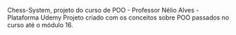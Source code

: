 Chess-System, projeto do curso de POO - Professor Nélio Alves - Plataforma Udemy
Projeto criado com os conceitos sobre POO passados no curso até o módulo 16.
